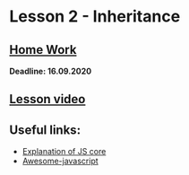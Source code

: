 # Lesson 2 - Inheritance

## [Home Work](../../tasks/inheritance.md)  
  
**Deadline: 16.09.2020**  
  
## [Lesson video](https://drive.google.com/file/d/19eDX4dTihKHYJ7dWp3ufC9B5lTvHjIwV/view?usp=sharing)  

## Useful links:
* [Explanation of JS core](http://dmitrysoshnikov.com/ecmascript/ru-javascript-the-core/)
* [Awesome-javascript](https://github.com/sorrycc/awesome-javascript)


